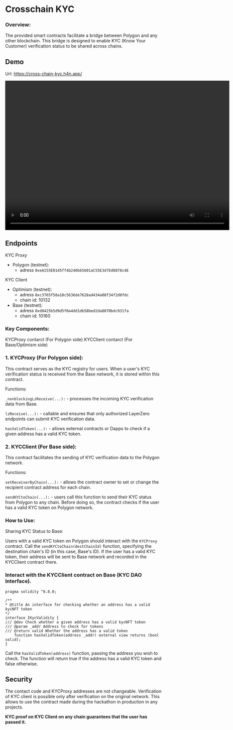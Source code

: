 # Crosschain KYC 

### Overview:
The provided smart contracts facilitate a bridge between Polygon and any other blockchain. This bridge is designed to enable KYC (Know Your Customer) verification status to be shared across chains.


## Demo

Url: https://cross-chain-kyc.h4n.app/

<video width="720" height="480" controls>
  <source src="kyc-demo.mp4" type="video/mp4">
</video>



## Endpoints

KYC Proxy

- Polygon (testnet):
    - adress `0xeA155E0145ff4b240b65601aC55E3d7Ed8878c4E`

KYC Client

- Optimism (testnet): 
    - adress `0xc3765f58a10c5636de7628ad434a08f34f2d0fdc`
    - chain id: 10132
- Base (testnet): 
    - adress `0xd8425b5d9d5f0a4dd1db58bed2da8070bdc931fa`
    - chain id: 10160


### Key Components:
KYCProxy contarct (For Polygon side)
KYCClient contarct (For Base/Optimism side)

### 1. KYCProxy (For Polygon side):
This contract serves as the KYC registry for users. When a user's KYC verification status is received from the Base network, it is stored within this contract.

Functions:

`_nonblockingLzReceive(...):` - processes the incoming KYC verification data from Base.

`lzReceive(...):` - callable and ensures that only authorized LayerZero endpoints can submit KYC verification data.

`hasValidToken(...):` - allows external contracts or Dapps to check if a given address has a valid KYC token.

### 2. KYCClient (For Base side):
This contract facilitates the sending of KYC verification data to the Polygon network.

Functions:

`setReceiverByChain(...):` - allows the contract owner to set or change the recipient contract address for each chain.

`sendKYCtoChain(...):` - users call this function to send their KYC status from Polygon to any chain. Before doing so, the contract checks if the user has a valid KYC token on Polygon network.

### How to Use:

Sharing KYC Status to Base:

Users with a valid KYC token on Polygon should interact with the `KYCProxy` contract.
Call the `sendKYCtoChain(destChainId)` function, specifying the destination chain's ID (in this case, Base's ID).
If the user has a valid KYC token, their address will be sent to Base network and recorded in the KYCClient contract there.

### Interact with the KYCClient contract on Base (KYC DAO Interface).

```solidity
pragma solidity ^0.8.0;

/**
* @title An interface for checking whether an address has a valid kycNFT token
*/
interface IKycValidity {
/// @dev Check whether a given address has a valid kycNFT token
/// @param _addr Address to check for tokens
/// @return valid Whether the address has a valid token
    function hasValidToken(address _addr) external view returns (bool valid);
}
```

Call the `hasValidToken(address)` function, passing the address you wish to check.
The function will return true if the address has a valid KYC token and false otherwise.

## Security

The contact code and KYCProxy addresses are not changeable. Verification of KYC client is possible only after verification on the original network. This allows to use the contract made during the hackathon in production in any projects. 

**KYC proof on KYC Client on any chain guarantees that the user has passed it.**